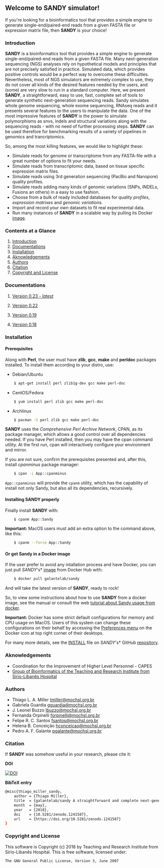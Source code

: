 ## Welcome to **SANDY** simulator! ##


If you're looking for a bioinformatics tool that provides a simple engine to generate
single-end/paired-end reads from a given FASTA file or expression matrix file,
then **SANDY** is your choice!



### Introduction ###
**SANDY** is a bioinformatics tool that provides a simple engine to generate
single-end/paired-end reads from a given FASTA file. Many next-generation
sequencing (NGS) analyses rely on hypothetical models and principles that
are not precisely satisfied in practice. Simulated data, which provides
positive controls would be a perfect way to overcome these difficulties.
Nevertheless, most of NGS simulators are extremely complex to use, they do
not cover all kinds of the desired features needed by the users, and (some)
are very slow to run in a standard computer. Here, we present **SANDY**, a
straightforward, easy to use, fast, complete set of tools to generate
synthetic next-generation sequencing reads. Sandy simulates whole genome
sequencing, whole exome sequencing, RNAseq reads and it presents several
features to the users to manipulate the data. One of the most impressive features
of **SANDY** is the power to simulate polymorphisms as snvs, indels and structural
variations along with the sequencing reads - with no need of further processing
steps. **SANDY** can be used therefore for benchmarking results of a variety of
pipelines in genomics and trancriptomics.

So, among the most killing features, we would like to highlight these:
* Simulate reads for genome or transcriptome from any FASTA-file with a great
number of options to fit your needs.
* Simulate reads from transcriptomic data, based on tissue specific expression
matrix files.
* Simulate reads using 3rd generation sequencing (PacBio and Nanopore)
quality profiles.
* Simulate reads adding many kinds of genomic variations (SNPs, INDELs, Fusions
an others) in a easy to use fashion.
* Choose from a bulk of ready included databases for *quality profiles*,
*expression matrixes* and *genomic variations*.
* Import and record your own datasets to fit real experimental data.
* Run many instances of **SANDY** in a scalable way by pulling its Docker [image](https://hub.docker.com/r/galantelab/sandy).



### Contents at a Glance ###

1. [Introduction](#introduction)
2. [Documentations](#documentations)
3. [Installation](#installation)
4. [Aknowledgements](#aknowledgements)
5. [Authors](#authors)
6. [Citation](#citation)
7. [Copyright and License](#copyright-and-license)



### Documentations ###

1. [Version 0.23 - *latest*](v0.23/main.md)

2. [Version 0.22](v0.22/main.md)

3. [Version 0.19](v0.19/main.md)

4. [Version 0.18](v0.18/main.md)


### Installation ###

#### Prerequisites ####

Along with **Perl**, the user must have **zlib**, **gcc**, **make** and
**perldoc** packages installed. To install them according to your distro, use:

* Debian/Ubuntu
```bash
	$ apt-get install perl zlib1g-dev gcc make perl-doc
```

* CentOS/Fedora
```bash
	$ yum install perl zlib gcc make perl-doc
```

* Archlinux
```bash
	$ pacman -S perl zlib gcc make perl-doc
```

**SANDY** uses the *Comprehensive Perl Archive Network*, CPAN, as its package
manager, which allows a good control over all dependencies needed. If you have
Perl installed, then you may have the cpan command utility. At the first run,
cpan will interactively configure your environment and mirror.

If you are not sure, confirm the prerequisites presented and, after this,
install *cpanminus* package manager:
```bash
	$ cpan -i App::cpanminus
```

`App::cpanminus` will provide the `cpanm` utility, which has the capability of
install not only Sandy, but also all its dependencies, recursively.



#### Installing **SANDY** properly ####

Finally install **SANDY** with:
```bash
	$ cpanm App::Sandy
```

**Important:** MacOS users must add an extra option to the command above, like
this:
```bash
	$ cpanm --force App::Sandy
```

#### Or get Sandy in a Docker image ####

If the user prefer to avoid any intallation process and have Docker, you can just
pull *SANDY*'s* [image](https://hub.docker.com/r/galantelab/sandy) from Docker
Hub with:
```bash
	$ docker pull galantelab/sandy
```

And will take the latest version of **SANDY**, ready to rock!

So, to view some instructions about how to use **SANDY** from a docker image, see
the manual or consult the web [tutorial about Sandy usage from docker](https://galantelab.github.io/sandy/v0.22/main.html#docker-usage).

**Important:** Docker has some strict default configurations for memory and CPU
usage on MacOS. Users of this system can change these configurations on their
behalf by accessing the [Preferences menu](https://docs.docker.com/docker-for-mac/#preferences-menu)
on the Docker icon at top right corner of their desktops.

For many more details, see the [INSTALL](https://github.com/galantelab/sandy/blob/master/INSTALL)
file on *SANDY*'s* GitHub [repository](https://github.com/galantelab/sandy).



### Aknowledgements ###

* Coordination for the Improvement of Higher Level Personnel - CAPES
* [Group of Bioinformatics of the Teaching and Research Institute from Sírio-Libanês Hospital](https://www.bioinfo.mochsl.org.br/)



### Authors ###

* Thiago L. A. Miller <tmiller@mochsl.org.br>
* Gabriela Guardia <gguardia@mochsl.org.br>
* J. Leonel Buzzo <lbuzzo@mochsl.org.br>
* Fernanda Orpinelli <forpinelli@mochsl.org.br>
* Felipe R. C. Santos <fsantos@mochsl.org.br>
* Helena B. Conceição <hconceicao@mochsl.org.br>
* Pedro A. F. Galante <pgalante@mochsl.org.br>


### Citation ###

If **SANDY** was somehow useful in your research, please cite it:

**DOI**

[![DOI](https://zenodo.org/badge/DOI/10.5281/zenodo.1241587.svg)](https://doi.org/10.5281/zenodo.1241587)


**BibTeX entry**
```bash
@misc{thiago_miller_sandy,
	author = {Thiago Miller},
	title  = {galantelab/sandy A straightforward and complete next-generation sequencing read simulator},
	month  = {may},
	year   = {2018},
	doi    = {10.5281/zenodo.1241587},
	url    = {https://doi.org/10.5281/zenodo.1241587}
}
```



### Copyright and License ###

This software is Copyright (c) 2018 by Teaching and Research Institute from Sírio-Libanês Hospital.
This is free software, licensed under:

`The GNU General Public License, Version 3, June 2007`
